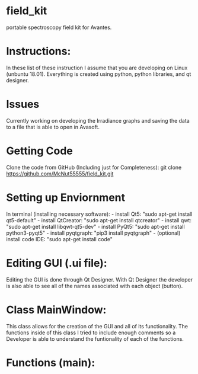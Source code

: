 # field_kit
portable spectroscopy field kit for Avantes. 

# Instructions:
In these list of these instruction I assume that you are developing on Linux (unbuntu 18.01). Everything is created using 
python, python libraries, and qt designer. 

# Issues
Currently working on developing the Irradiance graphs and saving the data to a file that is able to open in Avasoft. 

# Getting Code
Clone the code from GitHub (Including just for Completeness):
    git clone https://github.com/McNut55555/field_kit.git

# Setting up Enviornment
In terminal (installing necessary software):
    - install Qt5: "sudo apt-get install qt5-default"
    - install QtCreator: "sudo apt-get install qtcreator"
    - install qwt: "sudo apt-get install libqwt-qt5-dev"
    - install PyQt5: "sudo apt-get install python3-pyqt5"
    - install pyqtgraph: "pip3 install pyqtgraph"
    - (optional) install code IDE: "sudo apt-get install code"

# Editing GUI (.ui file):
Editing the GUI is done through Qt Designer. With Qt Designer the developer is also able to see all of the names associated with each object (button).  

# Class MainWindow:
This class allows for the creation of the GUI and all of its functionality. The functions inside of this class I tried to include enough comments so a Developer is able to understand the funtionality of each of the functions. 

# Functions (main):


